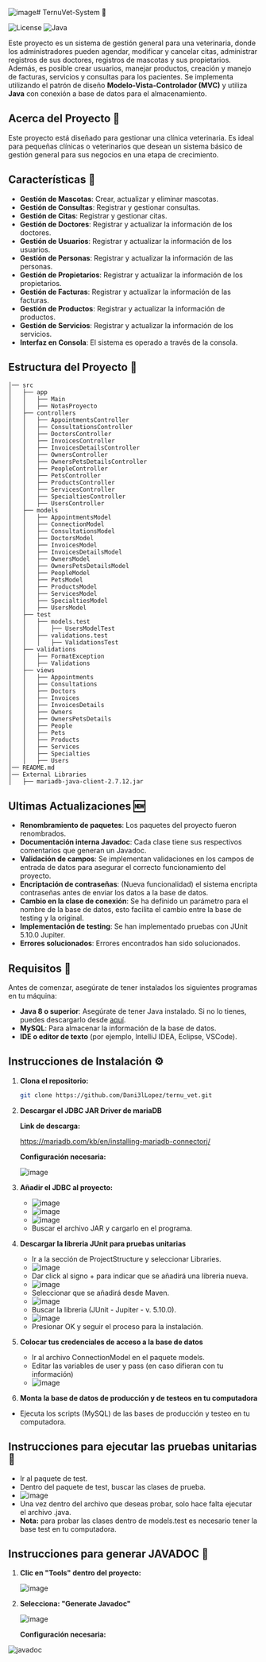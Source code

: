 ![image](https://github.com/user-attachments/assets/12243c3d-48be-4423-8062-b8756dad1a02)# TernuVet-System 🐾

![License](https://img.shields.io/badge/License-MIT-blue.svg) ![Java](https://img.shields.io/badge/Java-8%2B-orange.svg)

Este proyecto es un sistema de gestión general para una veterinaria, donde los administradores pueden agendar, modificar y cancelar citas, administrar registros de sus doctores, registros de mascotas y sus propietarios. Además, es posible crear usuarios, manejar productos, creación y manejo de facturas, servicios y consultas para los pacientes. Se implementa utilizando el patrón de diseño **Modelo-Vista-Controlador (MVC)** y utiliza **Java** con conexión a base de datos para el almacenamiento.

## Acerca del Proyecto 🎯

Este proyecto está diseñado para gestionar una clínica veterinaria. Es ideal para pequeñas clínicas o veterinarios que desean un sistema básico de gestión general para sus negocios en una etapa de crecimiento.

## Características 🔧

- **Gestión de Mascotas**: Crear, actualizar y eliminar mascotas.
- **Gestión de Consultas**: Registrar y gestionar consultas.
- **Gestión de Citas**: Registrar y gestionar citas.
- **Gestión de Doctores**: Registrar y actualizar la información de los doctores.
- **Gestión de Usuarios**: Registrar y actualizar la información de los usuarios.
- **Gestión de Personas**: Registrar y actualizar la información de las personas.
- **Gestión de Propietarios**: Registrar y actualizar la información de los propietarios.
- **Gestión de Facturas**: Registrar y actualizar la información de las facturas.
- **Gestión de Productos**: Registrar y actualizar la información de productos.
- **Gestión de Servicios**: Registrar y actualizar la información de los servicios.
- **Interfaz en Consola**: El sistema es operado a través de la consola.

##  Estructura del Proyecto 📂

```plaintext
│── src
│   ├── app
│   │   ├── Main
│   │   ├── NotasProyecto
│   ├── controllers
│   │   ├── AppointmentsController
│   │   ├── ConsultationsController
│   │   ├── DoctorsController
│   │   ├── InvoicesController
│   │   ├── InvoicesDetailsController
│   │   ├── OwnersController
│   │   ├── OwnersPetsDetailsController
│   │   ├── PeopleController
│   │   ├── PetsController
│   │   ├── ProductsController
│   │   ├── ServicesController
│   │   ├── SpecialtiesController
│   │   ├── UsersController
│   ├── models
│   │   ├── AppointmentsModel
│   │   ├── ConnectionModel
│   │   ├── ConsultationsModel
│   │   ├── DoctorsModel
│   │   ├── InvoicesModel
│   │   ├── InvoicesDetailsModel
│   │   ├── OwnersModel
│   │   ├── OwnersPetsDetailsModel
│   │   ├── PeopleModel
│   │   ├── PetsModel
│   │   ├── ProductsModel
│   │   ├── ServicesModel
│   │   ├── SpecialtiesModel
│   │   ├── UsersModel
│   ├── test
│   │   ├── models.test
│   │   │   ├── UsersModelTest
│   │   ├── validations.test
│   │   │   ├── ValidationsTest
│   ├── validations
│   │   ├── FormatException
│   │   ├── Validations
│   ├── views
│   │   ├── Appointments
│   │   ├── Consultations
│   │   ├── Doctors
│   │   ├── Invoices
│   │   ├── InvoicesDetails
│   │   ├── Owners
│   │   ├── OwnersPetsDetails
│   │   ├── People
│   │   ├── Pets
│   │   ├── Products
│   │   ├── Services
│   │   ├── Specialties
│   │   ├── Users
│── README.md
│── External Libraries
│   ├── mariadb-java-client-2.7.12.jar

```

## Ultimas Actualizaciones 🆕

- **Renombramiento de paquetes**: Los paquetes del proyecto fueron renombrados.
- **Documentación interna Javadoc**: Cada clase tiene sus respectivos comentarios que generan un Javadoc.
- **Validación de campos**: Se implementan validaciones en los campos de entrada de datos para asegurar el correcto funcionamiento del proyecto.
- **Encriptación de contraseñas**: (Nueva funcionalidad) el sistema encripta contraseñas antes de enviar los datos a la base de datos.
- **Cambio en la clase de conexión**: Se ha definido un parámetro para el nombre de la base de datos, esto facilita el cambio entre la base de testing y la original.
- **Implementación de testing**: Se han implementado pruebas con JUnit 5.10.0 Jupiter.
- **Errores solucionados**: Errores encontrados han sido solucionados.

## Requisitos 📌

Antes de comenzar, asegúrate de tener instalados los siguientes programas en tu máquina:

- **Java 8 o superior**: Asegúrate de tener Java instalado. Si no lo tienes, puedes descargarlo desde [aquí](https://www.oracle.com/java/technologies/javase-jdk8-downloads.html).
- **MySQL**: Para almacenar la información de la base de datos.
- **IDE o editor de texto** (por ejemplo, IntelliJ IDEA, Eclipse, VSCode).

## Instrucciones de Instalación ⚙️

1. **Clona el repositorio:**

   ```bash
   git clone https://github.com/Dani3lLopez/ternu_vet.git

2. **Descargar el JDBC JAR Driver de mariaDB**

   **Link de descarga:**
   
   https://mariadb.com/kb/en/installing-mariadb-connectorj/

   **Configuración necesaria:**
   
   ![image](https://github.com/user-attachments/assets/279bd8ed-1461-4e97-b3fc-194e164f8500)

3. **Añadir el JDBC al proyecto:**

   - ![image](https://github.com/user-attachments/assets/a5270c2a-c6ec-4910-b506-219598c5cf3e)
   - ![image](https://github.com/user-attachments/assets/429f8a21-53c0-443c-9cd4-8002dc1b9f66)
   - ![image](https://github.com/user-attachments/assets/f9c681ad-674b-4414-9b37-12065de6f754)
   - Buscar el archivo JAR y cargarlo en el programa.

4. **Descargar la libreria JUnit para pruebas unitarias**
   - Ir a la sección de ProjectStructure y seleccionar Libraries.
   - ![image](https://github.com/user-attachments/assets/8e62e261-a38d-4c5a-82a8-c5d801f3ef40)
   - Dar click al signo + para indicar que se añadirá una libreria nueva.
   - ![image](https://github.com/user-attachments/assets/7ca3a1ff-ecf8-45a2-a3ca-9d3cf95b57e2)
   - Seleccionar que se añadirá desde Maven.
   - ![image](https://github.com/user-attachments/assets/7593177f-0c33-4223-a0e6-810edc9bafa6)
   - Buscar la libreria (JUnit - Jupiter - v. 5.10.0).
   - ![image](https://github.com/user-attachments/assets/7c82f771-b7ba-4f37-b454-38ccc055d967)
   - Presionar OK y seguir el proceso para la instalación.

5. **Colocar tus credenciales de acceso a la base de datos**
   - Ir al archivo ConnectionModel en el paquete models.
   - Editar las variables de user y pass (en caso difieran con tu información)
   - ![image](https://github.com/user-attachments/assets/bdd3d23d-045e-4b99-a173-08cab79de9c0)

6. **Monta la base de datos de producción y de testeos en tu computadora**
  - Ejecuta los scripts (MySQL) de las bases de producción y testeo en tu computadora.

## Instrucciones para ejecutar las pruebas unitarias 🧪
   - Ir al paquete de test.
   - Dentro del paquete de test, buscar las clases de prueba.
   - ![image](https://github.com/user-attachments/assets/a7961022-ec25-4222-b8ec-e02ecebde43e)
   - Una vez dentro del archivo que deseas probar, solo hace falta ejecutar el archivo .java.
   - **Nota:** para probar las clases dentro de models.test es necesario tener la base test en tu computadora.

## Instrucciones para generar JAVADOC 📄

1. **Clic en "Tools" dentro del proyecto:**

   ![image](https://github.com/user-attachments/assets/c9d7ea6a-0b99-403c-9c2e-32eb57dee7a0)


2. **Selecciona: "Generate Javadoc"**

   ![image](https://github.com/user-attachments/assets/81f9b065-5e4f-4027-a6ef-48c736e5fe16)


   **Configuración necesaria:**
   
  ![javadoc](https://github.com/user-attachments/assets/5870ae04-78b6-414c-88ac-9fd76d59ebb0)

